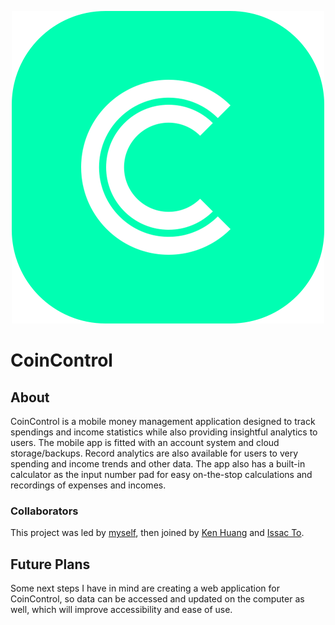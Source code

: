 <div style="text-align:center">

![icon](img/icon.png ':size=25%')

</div>

# CoinControl

## About

CoinControl is a mobile money management application designed to track spendings and income statistics while also providing insightful analytics to users. The mobile app is fitted with an account system and cloud storage/backups. Record analytics are also available for users to very spending and income trends and other data. The app also has a built-in calculator as the input number pad for easy on-the-stop calculations and recordings of expenses and incomes.

### Collaborators

This project was led by [myself](https://lotimothy.com), then joined by [Ken Huang](https://kenchihuang.co.uk/) and [Issac To](https://issacto.com/).

## Future Plans

Some next steps I have in mind are creating a web application for CoinControl, so data can be accessed and updated on the computer as well, which will improve accessibility and ease of use.
